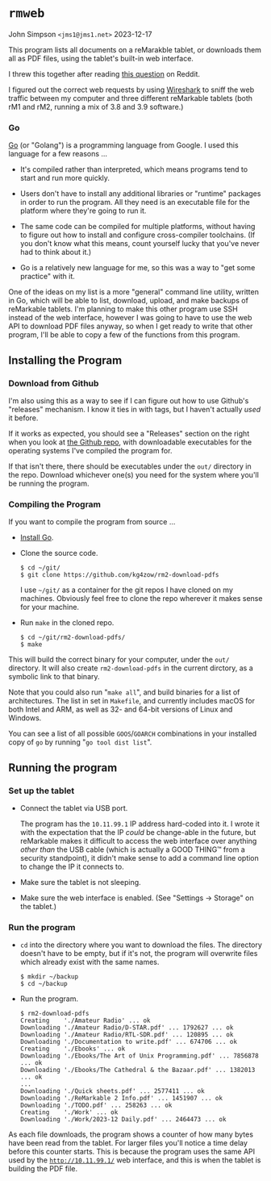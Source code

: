 # `rmweb`

John Simpson `<jms1@jms1.net>` 2023-12-17

This program lists all documents on a reMarakble tablet, or downloads them all as PDF files, using the tablet's built-in web interface.

I threw this together after reading [this question](https://www.reddit.com/r/RemarkableTablet/comments/18js4wo/any_way_to_transfer_all_my_files_to_an_ipad_app/) on Reddit.

I figured out the correct web requests by using [Wireshark](https://www.wireshark.org/) to sniff the web traffic between my computer and three different reMarkable tablets (both rM1 and rM2, running a mix of 3.8 and 3.9 software.)

### Go

[Go](https://go.dev/) (or "Golang") is a programming language from Google. I used this language for a few reasons ...

* It's compiled rather than interpreted, which means programs tend to start and run more quickly.

* Users don't have to install any additional libraries or "runtime" packages in order to run the program. All they need is an executable file for the platform where they're going to run it.

* The same code can be compiled for multiple platforms, without having to figure out how to install and configure cross-compiler toolchains. (If you don't know what this means, count yourself lucky that you've never had to think about it.)

* Go is a relatively new language for me, so this was a way to "get some practice" with it.

One of the ideas on my list is a more "general" command line utility, written in Go, which will be able to list, download, upload, and make backups of reMarkable tablets. I'm planning to make this other program use SSH instead of the web interface, however I was going to have to use the web API to download PDF files anyway, so when I get ready to write that other program, I'll be able to copy a few of the functions from this program.

## Installing the Program

### Download from Github

I'm also using this as a way to see if I can figure out how to use Github's "releases" mechanism. I know it ties in with tags, but I haven't actually *used* it before.

If it works as expected, you should see a "Releases" section on the right when you look at [the Github repo](https://github.com/kg4zow/rmweb), with downloadable executables for the operating systems I've compiled the program for.

If that isn't there, there should be executables under the `out/` directory in the repo. Download whichever one(s) you need for the system where you'll be running the program.

### Compiling the Program

If you want to compile the program from source ...

* [Install Go](https://go.dev/doc/install).

* Clone the source code.

    ```
    $ cd ~/git/
    $ git clone https://github.com/kg4zow/rm2-download-pdfs
    ```

    I use `~/git/` as a container for the git repos I have cloned on my machines. Obviously feel free to clone the repo wherever it makes sense for your machine.

* Run `make` in the cloned repo.

    ```
    $ cd ~/git/rm2-download-pdfs/
    $ make
    ```

This will build the correct binary for your computer, under the `out/` directory. It will also create `rm2-download-pdfs` in the current dirctory, as a symbolic link to that binary.

Note that you could also run "`make all`", and build binaries for a list of architectures. The list in set in `Makefile`, and currently includes macOS for both Intel and ARM, as well as 32- and 64-bit versions of Linux and Windows.

You can see a list of all possible `GOOS`/`GOARCH` combinations in your installed copy of `go` by running "`go tool dist list`".


## Running the program

### Set up the tablet

* Connect the tablet via USB port.

    The program has the `10.11.99.1` IP address hard-coded into it. I wrote it with the expectation that the IP *could* be change-able in the future, but reMarkable makes it difficult to access the web interface over anything *other than* the USB cable (which is actually a GOOD THING&#x2122; from a security standpoint), it didn't make sense to add a command line option to change the IP it connects to.

* Make sure the tablet is not sleeping.

* Make sure the web interface is enabled. (See "Settings &#x2192; Storage" on the tablet.)

### Run the program


* `cd` into the directory where you want to download the files. The directory doesn't have to be empty, but if it's not, the program will overwrite files which already exist with the same names.

    ```
    $ mkdir ~/backup
    $ cd ~/backup
    ```

* Run the program.

    ```
    $ rm2-download-pdfs
    Creating    './Amateur Radio' ... ok
    Downloading './Amateur Radio/D-STAR.pdf' ... 1792627 ... ok
    Downloading './Amateur Radio/RTL-SDR.pdf' ... 120895 ... ok
    Downloading './Documentation to write.pdf' ... 674706 ... ok
    Creating    './Ebooks' ... ok
    Downloading './Ebooks/The Art of Unix Programming.pdf' ... 7856878 ... ok
    Downloading './Ebooks/The Cathedral & the Bazaar.pdf' ... 1382013 ... ok
    ...
    Downloading './Quick sheets.pdf' ... 2577411 ... ok
    Downloading './ReMarkable 2 Info.pdf' ... 1451907 ... ok
    Downloading './TODO.pdf' ... 258263 ... ok
    Creating    './Work' ... ok
    Downloading './Work/2023-12 Daily.pdf' ... 2464473 ... ok
    ```

As each file downloads, the program shows a counter of how many bytes have been read from the tablet. For larger files you'll notice a time delay before this counter starts. This is because the program uses the same API used by the [`http://10.11.99.1/`](http://10.11.99.1) web interface, and this is when the tablet is building the PDF file.
